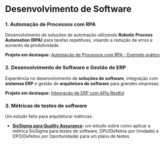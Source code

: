 # Desenvolvimento de Software

### 1. Automação de Processos com RPA
Desenvolvimento de soluções de automação utilizando **Robotic Process Automation (RPA)** para tarefas repetitivas, visando a redução de erros e aumento da produtividade.

**Projeto em destaque:** [Automação de Processos com RPA - Exemplo prático](https://github.com/LucasLiachi/rpa-example)

### 2. Desenvolvimento de Software e Gestão de ERP
Experiência no desenvolvimento de **soluções de software**, integração com **sistemas ERP** e gestão de **arquitetura de software** para grandes empresas.

**Projeto em destaque:** [Integração de ERP com APIs Restful](https://github.com/LucasLiachi/integracao-erp)

### 3. Métricas de testes de software
Um estudo feito para arquiteturar métricas.
 - [**SixSigma para Quality Assurance**](repository/development/sixsigma-para-quality-assurance/sixsigma-para-quality-assurance.md): um estudo sobre como aplicar a métrica SixSigma para testes de software, DPU(Defeitos por Unidade) e DPO(Defeitos por Oportunidade) para um plano de testes.